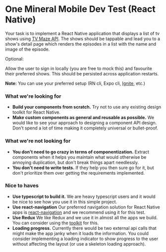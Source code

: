 # One Mineral Mobile Dev Test (React Native)

Your task is to implement a React Native application that displays a list of tv shows using [TV Maze API](https://www.tvmaze.com/api). The shows should be tappable and lead you to a show's detail page which renders the episodes in a list with the name and image of the episode.

Optional:

Allow the user to sign in locally (you are free to mock this) and favourite their preferred shows. This should be persisted across application restarts.

**Note:** You can use your preferred setup (RN cli, Expo cli, [Ignite](https://github.com/infinitered/ignite), etc.)


### What we're looking for

- **Build your components from scratch.** Try not to use any existing design toolkit for React Native.
- **Make custom components as general and reusable as possible.** We would like to see your approach to designing a component API design. Don't spend a lot of time making it completely universal or bullet-proof.


### What we're not looking for
- **You don't need to go crazy in terms of componentization.** Extract components when it helps you maintain what would otherwise be annoying duplication, but don't break things apart needlessly.
- **You don't need to write tests.** If they help you then sure go for it, but don't prioritize them over getting the requirements implemented.


### Nice to haves
- **Use typescript to build it.** We are heavy typescript users and it would be nice to see how you use it in this simple project.
- **Use react-navigation** Our preferred navigation solution for React Native apps is [react-navigation](https://reactnavigation.org/) and we recommend using it for this test.
- **Use Redux** We like Redux and we use it in almost all the apps we build. You can consider using the [toolkit](https://redux-toolkit.js.org/) for this.
- **Loading progress.** Currently there would be two external api calls that might make the app janky when it loads the information. You could consider implementing a loading indicator to show progress to the user without affecting the layout (or use a skeleton loading approach).